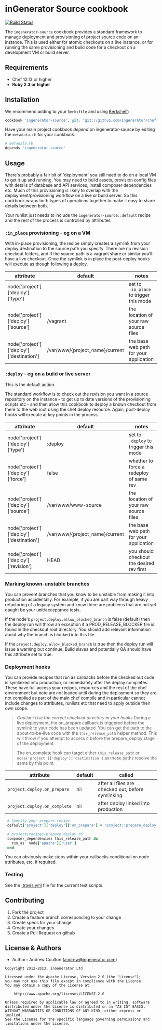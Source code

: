 inGenerator Source cookbook
=================================
[![Build Status](https://travis-ci.org/ingenerator/chef-ingenerator-source.png?branch=1.x)](https://travis-ci.org/ingenerator/chef-ingenerator-source)

The `ingenerator-source` cookbook provides a standard framework to manage deployment and provisioning of project source
code on an instance. This is used either for atomic checkouts on a live instance, or for running the same provisioning
and build code for a checkout on a development VM or build server.

Requirements
------------
- Chef 12.13 or higher
- **Ruby 2.3 or higher**

Installation
------------
We recommend adding to your `Berksfile` and using [Berkshelf](http://berkshelf.com/):

```ruby
cookbook 'ingenerator-source', git: 'git://github.com/ingenerator/chef-ingenerator-source', branch: 'master'
```

Have your main project cookbook *depend* on ingenerator-source by editing the `metadata.rb` for your cookbook.

```ruby
# metadata.rb
depends 'ingenerator-source'
```

Usage
-----
There's probably a fair bit of 'deployment' you still need to do on a local VM to get it up and running. You may need to
build assets, provision config files with details of database and API services, install composer dependencies etc. Much
of this provisioning is likely to overlap with the deployment/provisioning workflow on a live or build server. So this
cookbook wraps both types of operations together to make it easy to share details between both.

Your runlist just needs to include the `ingenerator-source::default` recipe and the rest of the process is controlled by
attributes.

### `:in_place` provisioning - eg on a VM

With in-place provisioning, the recipe simply creates a symlink from your deploy destination to the source path you
specify. There are no revision checkout folders, and if the source path is a vagrant share or similar you'll have a live
checkout. Once the symlink is in place the post-deploy hooks will execute as though following a deploy.

| attribute                                | default                         | notes                                   |
|------------------------------------------|---------------------------------|-----------------------------------------|
| node['project']['deploy']['type']        |                                 | set to `:in_place` to trigger this mode |
| node['project']['deploy']['source']      | /vagrant                        | the location of your raw source files   |
| node['project']['deploy']['destination'] | /var/www/{project_name}/current | the base web path for your application  |

### `:deploy` - eg on a build or live server

This is the default action.

The standard workflow is to check out the revision you want in a source repository on the instance - to get up to date
versions of the provisioning scripts etc - and then allow this cookbook to deploy a known checkout from there to the
web root using the chef deploy resource. Again, post-deploy hooks will execute at key points in the process.

| attribute                                | default                         | notes                                     |
|------------------------------------------|---------------------------------|-------------------------------------------|
| node['project']['deploy']['type']        | :deploy                         | set to `:deploy` to trigger this mode     |
| node['project']['deploy']['force']       | false                           | whether to force a redeploy of same rev   |
| node['project']['deploy']['source']      | /var/www/www-source             | the location of your raw source files     |
| node['project']['deploy']['destination'] | /var/www/{project_name}/current | the base web path for your application    |
| node['project']['deploy']['revision']    | HEAD                            | you should checkout the desired rev first |

### Marking known-unstable branches

You can prevent branches that you know to be unstable from making it into production accidentally. For example, if you are
part way through heavy refactoring of a legacy system and know there are problems that are not yet caught be your
unit/acceptance tests.

If the node's `project.deploy.allow_blocked_branch` is false (default) then the deploy run will throw an exception if a
PROD_RELEASE_BLOCKER file is found in the checkout root directory. You should add relevant information about why the
branch is blocked into this file.

If the `project.deploy.allow_blocked_branch` is true then the deploy run will issue a warning but continue. Build slaves
and potentially QA should have this attribute set to true.

### Deployment hooks

You can provide recipes that run as callbacks before the checked out code is symlinked into
production, or immediately after the deploy completes. These have full access your recipes,
resources and the rest of the chef environment but note are *not* loaded until during the deployment
so they are not compiled as part of the main chef compile and in particular cannot include changes
to attributes, runlists etc that need to apply outside their own scope.

> *Caution: Use the correct checkout directory in your hooks*
> During a live deployment, the on_prepare callback is triggered before the symlink to your code has been updated.
> You can get the path to the about-to-be-live code with the `this_release_path` helper method.
> This will throw if you attempt to access it before the prepare_deploy stage of the deployment.
>
> The on_complete hook can target either `this_release_path` or `node['project']['deploy']['destination']`
> as these paths resolve the same by this point.

| attribute                       | default | called                                             |
|---------------------------------|---------|----------------------------------------------------|
| `project.deploy.on_prepare`     | nil     | after all files are checked out, before symlinking |
| `project.deploy.on_complete`    | nil     | after deploy linked into production                |


```ruby
 # Specify your prepare recipe
 default['project']['deploy']['on_prepare'] = 'project::prepare_deploy'

 # project/recipes/prepare_deploy.rb
 composer_dependencies this_release_path do
   run_as  node['apache']['user']
 end
```

You can obviously make steps within your callbacks conditional on node attributes, etc, if required.

### Testing
See the [.travis.yml](.travis.yml) file for the current test scripts.

Contributing
------------
1. Fork the project
2. Create a feature branch corresponding to your change
3. Create specs for your change
4. Create your changes
4. Create a Pull Request on github

License & Authors
-----------------
- Author:: Andrew Coulton (andrew@ingenerator.com)

```text
Copyright 2012-2013, inGenerator Ltd

Licensed under the Apache License, Version 2.0 (the "License");
you may not use this file except in compliance with the License.
You may obtain a copy of the License at

    http://www.apache.org/licenses/LICENSE-2.0

Unless required by applicable law or agreed to in writing, software
distributed under the License is distributed on an "AS IS" BASIS,
WITHOUT WARRANTIES OR CONDITIONS OF ANY KIND, either express or implied.
See the License for the specific language governing permissions and
limitations under the License.
```
